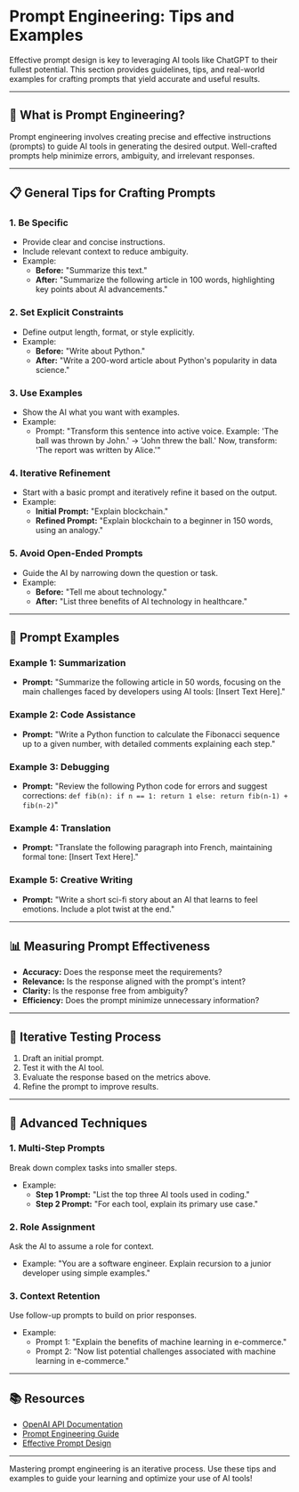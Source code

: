 # Prompt Engineering: Tips and Examples

Effective prompt design is key to leveraging AI tools like ChatGPT to their fullest potential. This section provides guidelines, tips, and real-world examples for crafting prompts that yield accurate and useful results.

---

## 🎯 What is Prompt Engineering?
Prompt engineering involves creating precise and effective instructions (prompts) to guide AI tools in generating the desired output. Well-crafted prompts help minimize errors, ambiguity, and irrelevant responses.

---

## 📋 General Tips for Crafting Prompts

### 1. **Be Specific**
- Provide clear and concise instructions.
- Include relevant context to reduce ambiguity.
- Example:
  - **Before:** "Summarize this text."
  - **After:** "Summarize the following article in 100 words, highlighting key points about AI advancements."

### 2. **Set Explicit Constraints**
- Define output length, format, or style explicitly.
- Example:
  - **Before:** "Write about Python."
  - **After:** "Write a 200-word article about Python's popularity in data science."

### 3. **Use Examples**
- Show the AI what you want with examples.
- Example:
  - Prompt: "Transform this sentence into active voice. Example: 'The ball was thrown by John.' → 'John threw the ball.' Now, transform: 'The report was written by Alice.'"

### 4. **Iterative Refinement**
- Start with a basic prompt and iteratively refine it based on the output.
- Example:
  - **Initial Prompt:** "Explain blockchain."
  - **Refined Prompt:** "Explain blockchain to a beginner in 150 words, using an analogy."

### 5. **Avoid Open-Ended Prompts**
- Guide the AI by narrowing down the question or task.
- Example:
  - **Before:** "Tell me about technology."
  - **After:** "List three benefits of AI technology in healthcare."

---

## 🔧 Prompt Examples

### Example 1: Summarization
- **Prompt:**
  "Summarize the following article in 50 words, focusing on the main challenges faced by developers using AI tools: [Insert Text Here]."

### Example 2: Code Assistance
- **Prompt:**
  "Write a Python function to calculate the Fibonacci sequence up to a given number, with detailed comments explaining each step."

### Example 3: Debugging
- **Prompt:**
  "Review the following Python code for errors and suggest corrections: ```def fib(n): if n == 1: return 1 else: return fib(n-1) + fib(n-2)```"

### Example 4: Translation
- **Prompt:**
  "Translate the following paragraph into French, maintaining formal tone: [Insert Text Here]."

### Example 5: Creative Writing
- **Prompt:**
  "Write a short sci-fi story about an AI that learns to feel emotions. Include a plot twist at the end."

---

## 📊 Measuring Prompt Effectiveness

- **Accuracy:** Does the response meet the requirements?
- **Relevance:** Is the response aligned with the prompt's intent?
- **Clarity:** Is the response free from ambiguity?
- **Efficiency:** Does the prompt minimize unnecessary information?

---

## 🔄 Iterative Testing Process
1. Draft an initial prompt.
2. Test it with the AI tool.
3. Evaluate the response based on the metrics above.
4. Refine the prompt to improve results.

---

## 🧠 Advanced Techniques

### 1. **Multi-Step Prompts**
Break down complex tasks into smaller steps.
- Example:
  - **Step 1 Prompt:** "List the top three AI tools used in coding."
  - **Step 2 Prompt:** "For each tool, explain its primary use case."

### 2. **Role Assignment**
Ask the AI to assume a role for context.
- Example:
  "You are a software engineer. Explain recursion to a junior developer using simple examples."

### 3. **Context Retention**
Use follow-up prompts to build on prior responses.
- Example:
  - Prompt 1: "Explain the benefits of machine learning in e-commerce."
  - Prompt 2: "Now list potential challenges associated with machine learning in e-commerce."

---

## 📚 Resources
- [OpenAI API Documentation](https://platform.openai.com/docs/)
- [Prompt Engineering Guide](https://www.promptengineering.org)
- [Effective Prompt Design](https://www.aiexamples.com)

---

Mastering prompt engineering is an iterative process. Use these tips and examples to guide your learning and optimize your use of AI tools!

